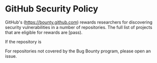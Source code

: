 # GitHub Security Policy

GitHub's (https://bounty.github.com) rewards researchers for discovering security vulnerabilities in a number of repositories. The full list of projects that are eligible for rewards are [pass).

If the repository is 

For repositories not covered by the Bug Bounty program, please open an issue.
